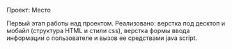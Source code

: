 Проект: Место

Первый этап работы над проектом. 
Реализовано: верстка под десктоп и мобайл (структура HTML и стили css), верстка формы ввода информации о пользователе и вызов ее средствами java script. 

